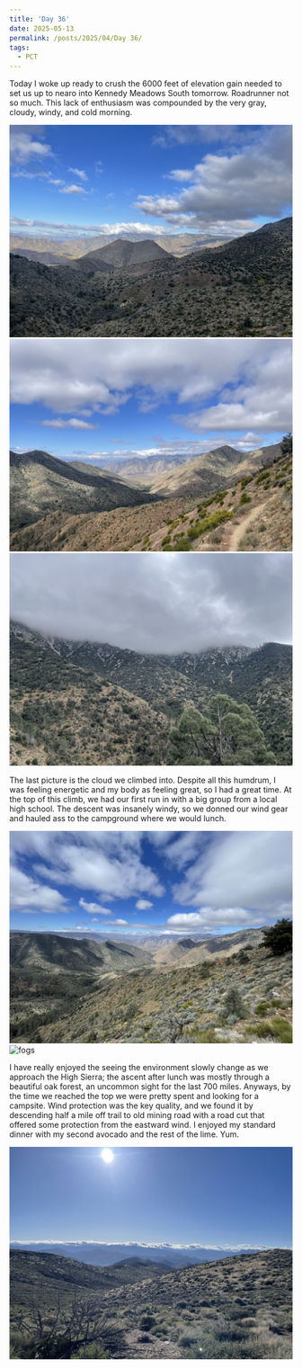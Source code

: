 ```yaml
---
title: 'Day 36'
date: 2025-05-13
permalink: /posts/2025/04/Day 36/
tags:
  - PCT
---
```


Today I woke up ready to crush the 6000 feet of elevation gain needed to set us up to nearo into Kennedy Meadows South tomorrow. Roadrunner not so much. This lack of enthusiasm was compounded by the very gray, cloudy, windy, and cold morning. 

![d](/images/IMG_5245.jpeg)
![fogs](/images/IMG_5246.jpeg)
![dog](/images/IMG_5247.jpeg)

The last picture is the cloud we climbed into. Despite all this humdrum, I was feeling energetic and my body as feeling great, so I had a great time. At the top of this climb, we had our first run in with a big group from a local high school. The descent was insanely windy, so we donned our wind gear and hauled ass to the campground where we would lunch.

![d](/images/IMG_5250.jpeg)
![fogs](/images/IMG_5251.jpeg)

I have really enjoyed the seeing the environment slowly change as we approach the High Sierra; the ascent after lunch was mostly through a beautiful oak forest, an uncommon sight for the last 700 miles. Anyways, by the time we reached the top we were pretty spent and looking for a campsite. Wind protection was the key quality, and we found it by descending half a mile off trail to old mining road with a road cut that offered some protection from the eastward wind. I enjoyed my standard dinner with my second avocado and the rest of the lime. Yum.

![fogs](/images/IMG_5255.jpeg)
